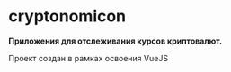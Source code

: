 # cryptonomicon

__Приложения для отслеживания курсов криптовалют.__

Проект создан в рамках освоения VueJS

